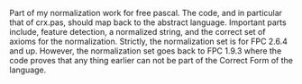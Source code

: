 Part of my normalization work for free pascal. The code, and in particular that of crx.pas, should map back to the abstract language. Important parts include, feature detection, a normalized string, and the correct set of axioms for the normalization. Strictly, the normalization set is for FPC 2.6.4 and up. However, the normalization set goes back to FPC 1.9.3 where the code proves that any thing earlier can not be part of the Correct Form of the language.